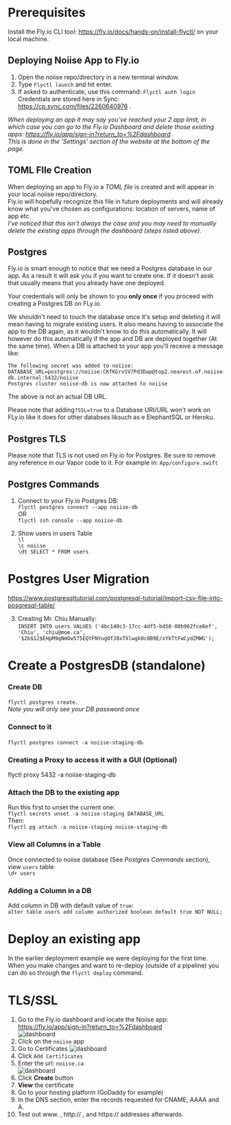 # Prerequisites

Install the Fly.io CLI tool: https://fly.io/docs/hands-on/install-flyctl/ on your local machine.

## Deploying Noiise App to Fly.io
1) Open the noiise repo/directory in a new terminal window.  
2) Type `Flyctl launch` and hit enter.  
3) If asked to authenticate, use this command: `Flyctl auth login`  
Credentials are stored here in Sync: https://cp.sync.com/files/2260640976  .
  
*When deploying an app it may say you've reached your 2 app limit, in which case you can go to the Fly.io Dashboard and delete those existing apps: https://fly.io/app/sign-in?return_to=%2Fdashboard .  
This is done in the 'Settings' section of the website at the bottom of the page.*


## TOML FIle Creation
When deploying an app to Fly.io a *TOML file* is created and will appear in your local noiise repo/directory.   
Fly.io will hopefully recognize this file in future deployments and will already know what you've chosen as configurations: location of servers, name of app etc.  
*I've noticed that this isn't always the case and you may need to manually delete the existing apps through the dashboard (steps listed above).*


## Postgres

Fly.io is smart enough to notice that we need a Postgres database in our app. As a result it will ask you if you want to create one. If it doesn't assk that usually means that you already have one deployed.  

Your credentials will only be shown to you **only once** if you proceed with creating a Postgres DB on FLy.io.  

We shouldn't need to touch the database once it's setup and deleting it will mean having to migrate existing users. It also means having to associate the app to the DB again, as it wouldn't know to do this automatically. It will however do this automatically if the app and DB are deployed together (At the same time). When a DB is attached to your app you'll receive a message like:

```
The following secret was added to noiise: DATABASE_URL=postgres://noiise:CKfKGrvSV7Pd3Dap@top2.nearest.of.noiise-db.internal:5432/noiise
Postgres cluster noiise-db is now attached to noiise
```
The above is not an actual DB URL.  

Please note that adding```?SSL=true``` to a Database URI/URL won't work on FLy.io like it does for other databses liksuch as e ElephantSQL or Heroku.

## Postgres TLS

Please note that TLS is not used on Fly.io for Postgres. Be sure to remove any reference in our Vapor code to it. For example 
in: ```App/configure.swift```


## Postgres Commands
1) Connect to your Fly.io Postgres DB:  
`flyctl postgres connect --app noiise-db `  
OR   
`flyctl ssh console --app noiise-db `  

2) Show users in users Table  
`\l `  
`\c noiise `  
`\dt SELECT * FROM users `  

# Postgres User Migration
https://www.postgresqltutorial.com/postgresql-tutorial/import-csv-file-into-posgresql-table/ 

3) Creating Mr. Chiu Manually:  
`INSERT INTO users VALUES ('4bc140c3-17cc-4df5-bd50-08b962fce8ef', 'Chiu', 'chiu@moe.ca', '$2b$12$EHpM9qNmOw575EQtFNYugOfJ8xTXlwgk0cOB9E/xYkTtFwCydZMWG'); 
`

# Create a PostgresDB (standalone)

### Create DB
```flyctl postgres create```.   
*Note you will only see your DB password once*

### Connect to it
```flyctl postgres connect -a noiise-staging-db```. 

### Creating a Proxy to access it with a GUI (Optional)
flyctl proxy 5432 -a noiise-staging-db

### Attach the DB to the existing app
Run this first to unset the current one:  
```flyctl secrets unset -a noiise-staging DATABASE_URL ```  
Then:  
```flyctl pg attach -a noiise-staging noiise-staging-db```

### View all Columns in a Table
Once connected to noiise database (See *Postgres Commands* section), view `users` table:  
```\d+ users```  

### Adding a Column in a DB
Add column in DB with default value of `true`:  
```alter table users add column authorized boolean default true NOT NULL;```


# Deploy an existing app
In the earlier deployment example we were deploying for the first time. When you make changes and want to re-deploy (outside of a pipeline) you
can do so through the ```flyctl deploy``` command.

# TLS/SSL
1) Go to the Fly.io dashboard and locate the Noiise app: https://fly.io/app/sign-in?return_to=%2Fdashboard  
![dashboard](../dashboard.png "Dashboard View")  
2) Click on the `noiise` app  
3) Go to Certificates 
![dashboard](../dash_cert.png "Dashboard View of Certificates")  
4) Click `Add Certificates`  
5) Enter the url: `noiise.ca`        
![dashboard](../dash_cert_url.png  "Dashboard View of entering Cert. URL")  
6) Click **Create** button  
7) **View** the certificate  
8) Go to your hosting platform (GoDaddy for example)  
9) In the DNS section, enter the records requested for CNAME, AAAA and A.  
10) Test out www. , http:// , and https:// addresses afterwards.
